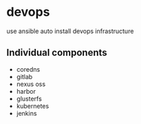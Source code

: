 # devops
use ansible auto install devops infrastructure

## Individual components
- coredns
- gitlab 
- nexus oss
- harbor
- glusterfs
- kubernetes
- jenkins
